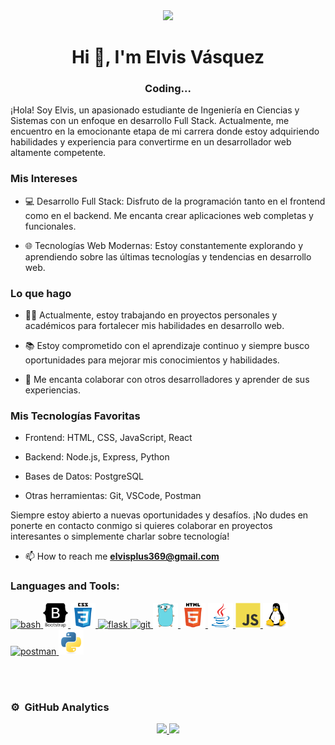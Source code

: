 
<div id="header" align="center"  >
<kbd > 
<img src="https://media.giphy.com/media/yYSSBtDgbbRzq/giphy.gif" width="300"   />
</kbd>
</div>
<h1 align="center">Hi 👋, I'm Elvis Vásquez</h1>
<h3 align="center">Coding...</h3>
¡Hola! Soy Elvis, un apasionado estudiante de Ingeniería en Ciencias y Sistemas con un enfoque en desarrollo Full Stack. Actualmente, me encuentro en la emocionante etapa de mi carrera donde estoy adquiriendo habilidades y experiencia para convertirme en un desarrollador web altamente competente.

### Mis Intereses

- 💻 Desarrollo Full Stack: Disfruto de la programación tanto en el frontend como en el backend. Me encanta crear aplicaciones web completas y funcionales.

- 🌐 Tecnologías Web Modernas: Estoy constantemente explorando y aprendiendo sobre las últimas tecnologías y tendencias en desarrollo web.

### Lo que hago

- 👨‍💻 Actualmente, estoy trabajando en proyectos personales y académicos para fortalecer mis habilidades en desarrollo web.

- 📚 Estoy comprometido con el aprendizaje continuo y siempre busco oportunidades para mejorar mis conocimientos y habilidades.

- 🤝 Me encanta colaborar con otros desarrolladores y aprender de sus experiencias.

### Mis Tecnologías Favoritas

- Frontend: HTML, CSS, JavaScript, React

- Backend: Node.js, Express, Python

- Bases de Datos:  PostgreSQL

- Otras herramientas: Git, VSCode, Postman

Siempre estoy abierto a nuevas oportunidades y desafíos. ¡No dudes en ponerte en contacto conmigo si quieres colaborar en proyectos interesantes o simplemente charlar sobre tecnología!


- 📫 How to reach me **elvisplus369@gmail.com**

<!---
<p align="left"> <a href="https://github.com/ryo-ma/github-profile-trophy"><img src="https://github-profile-trophy.vercel.app/?username=elvisjvv" alt="elvisjvv" /></a> </p>

<h3 align="left">Connect with me:</h3>
<p align="left">
</p>
-->


<h3 align="left">Languages and Tools:</h3>
<p align="left"> <a href="https://www.gnu.org/software/bash/" target="_blank" rel="noreferrer"> <img src="https://www.vectorlogo.zone/logos/gnu_bash/gnu_bash-icon.svg" alt="bash" width="40" height="40"/> </a> <a href="https://getbootstrap.com" target="_blank" rel="noreferrer"> <img src="https://raw.githubusercontent.com/devicons/devicon/master/icons/bootstrap/bootstrap-plain-wordmark.svg" alt="bootstrap" width="40" height="40"/> </a> <a href="https://www.w3schools.com/css/" target="_blank" rel="noreferrer"> <img src="https://raw.githubusercontent.com/devicons/devicon/master/icons/css3/css3-original-wordmark.svg" alt="css3" width="40" height="40"/> </a> <a href="https://flask.palletsprojects.com/" target="_blank" rel="noreferrer"> <img src="https://www.vectorlogo.zone/logos/pocoo_flask/pocoo_flask-icon.svg" alt="flask" width="40" height="40"/> </a> <a href="https://git-scm.com/" target="_blank" rel="noreferrer"> <img src="https://www.vectorlogo.zone/logos/git-scm/git-scm-icon.svg" alt="git" width="40" height="40"/> </a> <a href="https://golang.org" target="_blank" rel="noreferrer"> <img src="https://raw.githubusercontent.com/devicons/devicon/master/icons/go/go-original.svg" alt="go" width="40" height="40"/> </a> <a href="https://www.w3.org/html/" target="_blank" rel="noreferrer"> <img src="https://raw.githubusercontent.com/devicons/devicon/master/icons/html5/html5-original-wordmark.svg" alt="html5" width="40" height="40"/> </a> <a href="https://www.java.com" target="_blank" rel="noreferrer"> <img src="https://raw.githubusercontent.com/devicons/devicon/master/icons/java/java-original.svg" alt="java" width="40" height="40"/> </a> <a href="https://developer.mozilla.org/en-US/docs/Web/JavaScript" target="_blank" rel="noreferrer"> <img src="https://raw.githubusercontent.com/devicons/devicon/master/icons/javascript/javascript-original.svg" alt="javascript" width="40" height="40"/> </a> <a href="https://www.linux.org/" target="_blank" rel="noreferrer"> <img src="https://raw.githubusercontent.com/devicons/devicon/master/icons/linux/linux-original.svg" alt="linux" width="40" height="40"/> </a> <a href="https://postman.com" target="_blank" rel="noreferrer"> <img src="https://www.vectorlogo.zone/logos/getpostman/getpostman-icon.svg" alt="postman" width="40" height="40"/> </a> <a href="https://www.python.org" target="_blank" rel="noreferrer"> <img src="https://raw.githubusercontent.com/devicons/devicon/master/icons/python/python-original.svg" alt="python" width="40" height="40"/> </a> </p>



<br/><br/>
### ⚙️ &nbsp;GitHub Analytics

<p align="center">
<a href="https://github.com/elvisjvv">
  <img height="180em" src="https://github-readme-stats-eight-theta.vercel.app/api?username=elvisjvv&show_icons=true&theme=merko&include_all_commits=true&count_private=true"/>
  <img height="180em" src="https://github-readme-stats-eight-theta.vercel.app/api/top-langs/?username=elvisjvv&layout=compact&langs_count=8&theme=merko"/>


<!---
<img align="center" src="https://github-readme-streak-stats.herokuapp.com/?user=elvisjvv&theme=merko" alt="elvisjvv" />
</a>
-->

